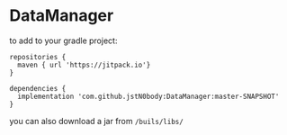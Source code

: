 # DataManager
to add to your gradle project:
```
repositories {
  maven { url 'https://jitpack.io'}
}

dependencies {
  implementation 'com.github.jstN0body:DataManager:master-SNAPSHOT'
}
```
you can also download a jar from `/buils/libs/`
